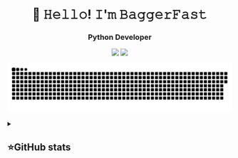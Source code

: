 <h1 align="center">👋 𝙷𝚎𝚕𝚕𝚘! 𝙸'𝚖 𝙱𝚊𝚐𝚐𝚎𝚛𝙵𝚊𝚜𝚝</h1>

<h3 align="center">Python Developer</h3>
<p align="center">
 <a href="https://www.youtube.com/channel/UCNrRkCTcOGKAvg45I-hX-3g"><img src="https://img.shields.io/badge/-YouTube-red?style=flat&logo=YouTube&logoColor=white"/></a>
 <a href="https://tlgg.ru/BaggerFast"><img src="https://img.shields.io/badge/-Telegram-blue?style=flat&logo=Telegram&logoColor=white" /></a>
 <br>

<p align="center">
 <img width="600" src="assets/github-snake.svg" alt="snake"/>
</p>

<details align="left">
  <summary><h2><b>⭐GitHub stats</b></h2></summary>
  <p>
   <img alt="codeSTACKr's GitHub Stats" src="https://github-readme-stats.vercel.app/api/top-langs/?username=BaggerFast&layout=compact&theme=dark" />  
   <br>
   <img alt="codeSTACKr's GitHub Stats" src="https://github-readme-stats.vercel.app/api?username=BaggerFast&show_icons=true&theme=dark" />
   <br>
   <img src="https://metrics.lecoq.io/baggerfast" />
  </p>
</details>
